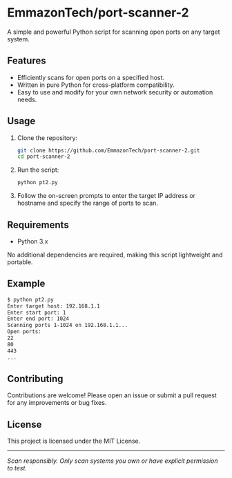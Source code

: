 # EmmazonTech/port-scanner-2

A simple and powerful Python script for scanning open ports on any target system.

## Features

- Efficiently scans for open ports on a specified host.
- Written in pure Python for cross-platform compatibility.
- Easy to use and modify for your own network security or automation needs.

## Usage

1. Clone the repository:
   ```bash
   git clone https://github.com/EmmazonTech/port-scanner-2.git
   cd port-scanner-2
   ```

2. Run the script:
   ```bash
   python pt2.py
   ```

3. Follow the on-screen prompts to enter the target IP address or hostname and specify the range of ports to scan.

## Requirements

- Python 3.x

No additional dependencies are required, making this script lightweight and portable.

## Example

```bash
$ python pt2.py
Enter target host: 192.168.1.1
Enter start port: 1
Enter end port: 1024
Scanning ports 1-1024 on 192.168.1.1...
Open ports:
22
80
443
...
```

## Contributing

Contributions are welcome! Please open an issue or submit a pull request for any improvements or bug fixes.

## License

This project is licensed under the MIT License.

---

*Scan responsibly. Only scan systems you own or have explicit permission to test.*

